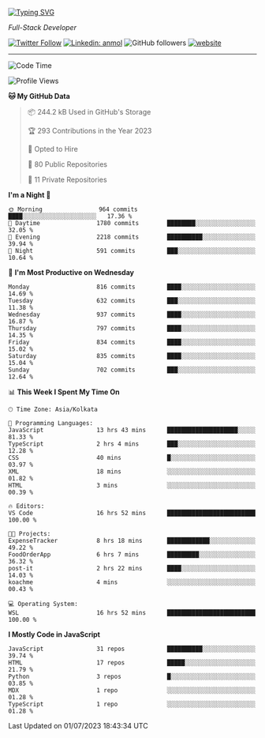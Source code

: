 [![Typing SVG](https://readme-typing-svg.herokuapp.com?lines=HI%2C+I'm+Tonal;I'm+a+Full+Stack+Developer)](https://git.io/typing-svg)

<p><em>Full-Stack Developer</em></p>

[![Twitter Follow](https://img.shields.io/twitter/follow/tonalmathew?style=flat)](https://twitter.com/intent/follow?screen_name=tonalmathew)
[![Linkedin: anmol](https://img.shields.io/badge/tonal-mathew?style=flat-square&logo=Linkedin&logoColor=white&link=https://www.linkedin.com/in/tonal-mathew/)](https://www.linkedin.com/in/tonal-mathew/)
![GitHub followers](https://img.shields.io/github/followers/tonalmathew?label=Follow&style=social)
[![website](https://img.shields.io/badge/Website-46a2f1.svg?&style=flat-square&logo=Google-Chrome&logoColor=white&link=http://tonalmathew.github.io/)](http://tonalmathew.github.io/)

---
<!--START_SECTION:waka-->
![Code Time](http://img.shields.io/badge/Code%20Time-1%2C053%20hrs%203%20mins-blue)

![Profile Views](http://img.shields.io/badge/Profile%20Views-0-blue)

**🐱 My GitHub Data** 

> 📦 244.2 kB Used in GitHub's Storage 
 > 
> 🏆 293 Contributions in the Year 2023
 > 
> 💼 Opted to Hire
 > 
> 📜 80 Public Repositories 
 > 
> 🔑 11 Private Repositories 
 > 
**I'm a Night 🦉** 

```text
🌞 Morning                964 commits         ████░░░░░░░░░░░░░░░░░░░░░   17.36 % 
🌆 Daytime                1780 commits        ████████░░░░░░░░░░░░░░░░░   32.05 % 
🌃 Evening                2218 commits        ██████████░░░░░░░░░░░░░░░   39.94 % 
🌙 Night                  591 commits         ███░░░░░░░░░░░░░░░░░░░░░░   10.64 % 
```
📅 **I'm Most Productive on Wednesday** 

```text
Monday                   816 commits         ████░░░░░░░░░░░░░░░░░░░░░   14.69 % 
Tuesday                  632 commits         ███░░░░░░░░░░░░░░░░░░░░░░   11.38 % 
Wednesday                937 commits         ████░░░░░░░░░░░░░░░░░░░░░   16.87 % 
Thursday                 797 commits         ████░░░░░░░░░░░░░░░░░░░░░   14.35 % 
Friday                   834 commits         ████░░░░░░░░░░░░░░░░░░░░░   15.02 % 
Saturday                 835 commits         ████░░░░░░░░░░░░░░░░░░░░░   15.04 % 
Sunday                   702 commits         ███░░░░░░░░░░░░░░░░░░░░░░   12.64 % 
```


📊 **This Week I Spent My Time On** 

```text
🕑︎ Time Zone: Asia/Kolkata

💬 Programming Languages: 
JavaScript               13 hrs 43 mins      ████████████████████░░░░░   81.33 % 
TypeScript               2 hrs 4 mins        ███░░░░░░░░░░░░░░░░░░░░░░   12.28 % 
CSS                      40 mins             █░░░░░░░░░░░░░░░░░░░░░░░░   03.97 % 
XML                      18 mins             ░░░░░░░░░░░░░░░░░░░░░░░░░   01.82 % 
HTML                     3 mins              ░░░░░░░░░░░░░░░░░░░░░░░░░   00.39 % 

🔥 Editors: 
VS Code                  16 hrs 52 mins      █████████████████████████   100.00 % 

🐱‍💻 Projects: 
ExpenseTracker           8 hrs 18 mins       ████████████░░░░░░░░░░░░░   49.22 % 
FoodOrderApp             6 hrs 7 mins        █████████░░░░░░░░░░░░░░░░   36.32 % 
post-it                  2 hrs 22 mins       ████░░░░░░░░░░░░░░░░░░░░░   14.03 % 
koachme                  4 mins              ░░░░░░░░░░░░░░░░░░░░░░░░░   00.43 % 

💻 Operating System: 
WSL                      16 hrs 52 mins      █████████████████████████   100.00 % 
```

**I Mostly Code in JavaScript** 

```text
JavaScript               31 repos            ██████████░░░░░░░░░░░░░░░   39.74 % 
HTML                     17 repos            █████░░░░░░░░░░░░░░░░░░░░   21.79 % 
Python                   3 repos             █░░░░░░░░░░░░░░░░░░░░░░░░   03.85 % 
MDX                      1 repo              ░░░░░░░░░░░░░░░░░░░░░░░░░   01.28 % 
TypeScript               1 repo              ░░░░░░░░░░░░░░░░░░░░░░░░░   01.28 % 
```




 Last Updated on 01/07/2023 18:43:34 UTC
<!--END_SECTION:waka-->
